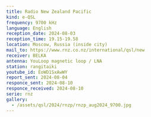 ```yaml
---
title: Radio New Zealand Pacific
kind: e-QSL
frequency: 9700 kHz
language: English
reception_date: 2024-08-03
reception_time: 19.15-19.58
location: Moscow, Russia (inside city)
mail_to: https://www.rnz.co.nz/international/qsl/new
receiver: BELKA
antenna: YouLoop magnetic loop / LNA
station: rangitaiki
youtube_id: EoWD1SxAwWY
report_sent: 2024-08-04
responce_sent: 2024-08-10
responce_received: 2024-08-10
serie: rnz
gallery:
  - /assets/qsl/2024/rnzp/rnzp_aug2024_9700.jpg
---
```

